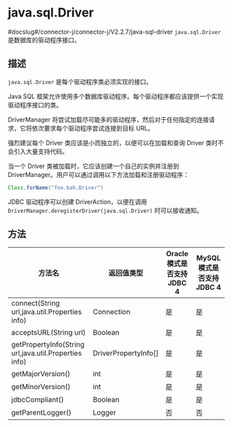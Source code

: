 # java.sql.Driver 

#docslug#/connector-j/connector-j/V2.2.7/java-sql-driver
`java.sql.Driver` 是数据库的驱动程序接口。

## 描述 

`java.sql.Driver` 是每个驱动程序类必须实现的接口。

Java SQL 框架允许使用多个数据库驱动程序。每个驱动程序都应该提供一个实现驱动程序接口的类。

DriverManager 将尝试加载尽可能多的驱动程序，然后对于任何指定的连接请求，它将依次要求每个驱动程序尝试连接到目标 URL。

强烈建议每个 Driver 类应该是小而独立的，以便可以在加载和查询 Driver 类时不会引入大量支持代码。

当一个 Driver 类被加载时，它应该创建一个自己的实例并注册到 DriverManager。用户可以通过调用以下方法加载和注册驱动程序：

```java
Class.forName("foo.bah.Driver")
```



JDBC 驱动程序可以创建 DriverAction，以便在调用 `DriverManager.deregisterDriver(java.sql.Driver)` 时可以接收通知。

## 方法 



|  方法名 | 返回值类型 | Oracle 模式是否支持 JDBC 4 | MySQL 模式是否支持 JDBC 4 |
|-------------|----------------|----------------|---------------|
| connect(String url,java.util.Properties info)  | Connection   | 是   | 是     |
| acceptsURL(String url)  | Boolean     | 是     | 是     |
| getPropertyInfo(String url,java.util.Properties info) | DriverPropertyInfo\[\] | 是    | 是    |
| getMajorVersion()  | int   | 是    | 是     |
| getMinorVersion()  | int      | 是   | 是    |
| jdbcCompliant()   | Boolean  | 是    | 是    |
| getParentLogger()    | Logger   | 否       | 否     |


